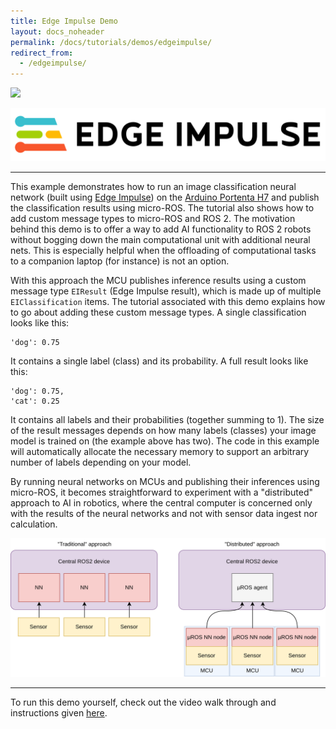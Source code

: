 ```yaml
---
title: Edge Impulse Demo
layout: docs_noheader
permalink: /docs/tutorials/demos/edgeimpulse/
redirect_from:
  - /edgeimpulse/
---
```


<img src="https://img.shields.io/badge/Tested_on-Humble-blue" style="display:inline"/>

![Edge Impulse](ei_logo.png)

---

This example demonstrates how to run an image classification neural network (built using [Edge Impulse](https://www.edgeimpulse.com/)) on the [Arduino Portenta H7](https://store.arduino.cc/products/portenta-h7) and publish the classification results using micro-ROS. The tutorial also shows how to add custom message types to micro-ROS and ROS 2. The motivation behind this demo is to offer a way to add AI functionality to ROS 2 robots without bogging down the main computational unit with additional neural nets. This is especially helpful when the offloading of computational tasks to a companion laptop (for instance) is not an option. 

With this approach the MCU publishes inference results using a custom message type `EIResult` (Edge Impulse result), which is made up of multiple `EIClassification` items. The tutorial associated with this demo explains how to go about adding these custom message types. A single classification looks like this:

```
'dog': 0.75
```

It contains a single label (class) and its probability. A full result looks like this:

```
'dog': 0.75,
'cat': 0.25
```

It contains all labels and their probabilities (together summing to 1). The size of the result messages depends on how many labels (classes) your image model is trained on (the example above has two). The code in this example will automatically allocate the necessary memory to support an arbitrary number of labels depending on your model.



By running neural networks on MCUs and publishing their inferences using micro-ROS, it becomes straightforward to experiment with a "distributed" approach to AI in robotics, where the central computer is concerned only with the results of the neural networks and not with sensor data ingest nor calculation.

![Traditional vs distributed approach](traditional_vs_distributed.png)

---


To run this demo yourself, check out the video walk through and instructions given [here](https://github.com/avielbr/micro_ros_ei).
